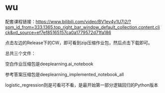 # wu

配套课程链接：https://www.bilibili.com/video/BV1ev4y1U7j2/?spm_id_from=333.1365.top_right_bar_window_default_collection.content.click&vd_source=ef7ef85165157ca0a1779572d71fa186

点击左边的Release下的CW，即可看到zip压缩作业包，然后点击下载即可。

总共三个文件：

空白作业压缩包是deeplearning.ai_notebook

参考答案压缩包是deeplearning_implemented_notebook_all 

logistic_regression则是可看可不看，是最开始第一部分逻辑回归的Python版本
